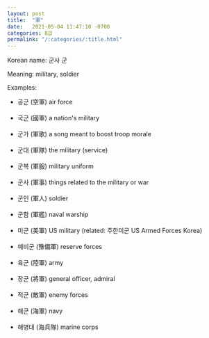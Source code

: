```yaml
---
layout: post
title:  "軍"
date:   2021-05-04 11:47:10 -0700
categories: 8급
permalink: "/:categories/:title.html"
---
```


Korean name: 군사 군

Meaning: military, soldier

Examples:
* 공군 (空軍) air force <br><br>
* 국군 (國軍) a nation's military <br><br>
* 군가 (軍歌) a song meant to boost troop morale <br><br>
* 군대 (軍隊) the military (service) <br><br>
* 군복 (軍服) military uniform <br><br>
* 군사 (軍事) things related to the military or war <br><br>
* 군인 (軍人) soldier <br><br>
* 군함 (軍艦) naval warship <br><br>
* 미군 (美軍) US military (related: 주한미군 US Armed Forces Korea) <br><br>
* 예비군 (豫備軍) reserve forces <br><br>
* 육군 (陸軍) army <br><br>
* 장군 (將軍) general officer, admiral <br><br>
* 적군 (敵軍) enemy forces <br><br>
* 해군 (海軍) navy <br><br>
* 해병대 (海兵隊) marine corps <br><br>
